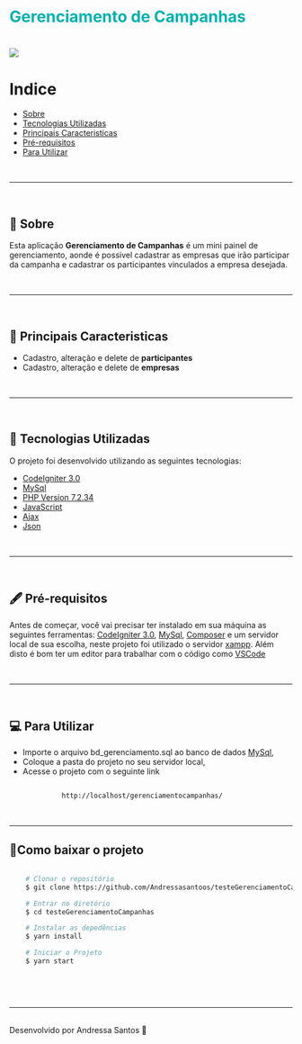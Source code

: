 <h1 style="color:#01B1AF;margin-top:5%;">
Gerenciamento de Campanhas
<br>
</h1>

   <h1>
     <img src="public/img/demonstracao.gif">
   </h1>


# Indice 
- [Sobre](#-sobre)
- [Tecnologias Utilizadas](#-tecnologias-utilizadas)
- [Principais Caracteristicas](#-principais-caracteristicas)
- [Pré-requisitos](#-pré-requisitos)
- [Para Utilizar](#-para-utilizar)

<br>

---
<br>

## 🔖 Sobre

Esta aplicação **Gerenciamento de Campanhas** é um mini painel de gerenciamento, aonde é possivel cadastrar as empresas que irão participar da campanha e cadastrar os participantes vinculados a empresa desejada.

<br>

---

<br>

## 📎 Principais Caracteristicas

-  Cadastro, alteração e delete de **participantes**
-  Cadastro, alteração e delete de **empresas**

<br>

---
<br>

## 🚀 Tecnologias Utilizadas

O projeto foi desenvolvido utilizando as seguintes tecnologias:

- [CodeIgniter 3.0](https://codeigniter.com/)
- [MySql](https://www.mysql.com/)
- [PHP Version 7.2.34](https://www.php.net/)
- [JavaScript](https://www.javascript.com/)
- [Ajax](https://api.jquery.com/jquery.ajax/)
- [Json](https://www.json.org/json-pt.html)

<br>

---
<br>

## 🖋 Pré-requisitos


Antes de começar, você vai precisar ter instalado em sua máquina as seguintes ferramentas:
[CodeIgniter 3.0](https://codeigniter.com/), [MySql](https://www.mysql.com/), [Composer](https://getcomposer.org/) e um servidor local de sua escolha, neste projeto foi utilizado o servidor [xampp](https://www.apachefriends.org/pt_br/index.html). Além disto é bom ter um editor para trabalhar com o código como [VSCode](https://code.visualstudio.com/)

<br>

---
<br>

## 💻 Para Utilizar 
- Importe o arquivo bd_gerenciamento.sql ao banco de dados [MySql](https://www.mysql.com/),
- Coloque a pasta do projeto no seu servidor local,
- Acesse o projeto com o seguinte link 

```bash

             http://localhost/gerenciamentocampanhas/

```

<br>

---

## 📁Como baixar o projeto

```bash
    
    # Clonar o repositório
    $ git clone https://github.com/Andressasantoos/testeGerenciamentoCampanhas

    # Entrar no diretório 
    $ cd testeGerenciamentoCampanhas

    # Instalar as depedências
    $ yarn install

    # Iniciar o Projeto
    $ yarn start

    
```
<br>

---
<br>
Desenvolvido por Andressa Santos 🌺
